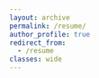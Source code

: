 ```yaml
---
layout: archive
permalink: /resume/
author_profile: true
redirect_from:
  - /resume
classes: wide
---
```


